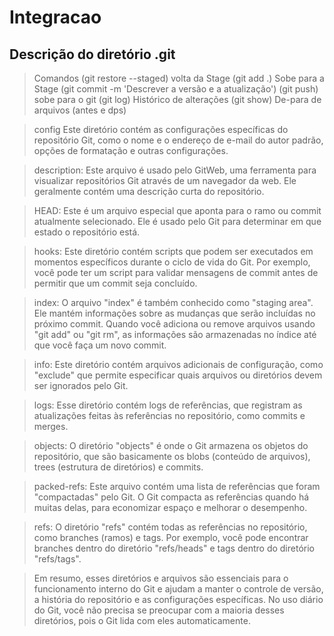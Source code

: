 # Integracao

## Descrição do diretório .git

>Comandos
>(git restore --staged) volta da Stage
>(git add .) Sobe para a Stage
>(git commit -m 'Descrever a versão e a atualização')
>(git push) sobe para o git
>(git log) Histórico de alterações
>(git show) De-para de arquivos (antes e dps)

>config Este diretório contém as configurações específicas do repositório Git, como o nome e o endereço de e-mail do autor padrão, opções de formatação e outras configurações.

>description: Este arquivo é usado pelo GitWeb, uma ferramenta para visualizar repositórios Git através de um navegador da web. Ele geralmente contém uma descrição curta do repositório.

>HEAD: Este é um arquivo especial que aponta para o ramo ou commit atualmente selecionado. Ele é usado pelo Git para determinar em que estado o repositório está.

>hooks: Este diretório contém scripts que podem ser executados em momentos específicos durante o ciclo de vida do Git. Por exemplo, você pode ter um script para validar mensagens de commit antes de permitir que um commit seja concluído.

>index: O arquivo "index" é também conhecido como "staging area". Ele mantém informações sobre as mudanças que serão incluídas no próximo commit. Quando você adiciona ou remove arquivos usando "git add" ou "git rm", as informações são armazenadas no índice até que você faça um novo commit.

>info: Este diretório contém arquivos adicionais de configuração, como "exclude" que permite especificar quais arquivos ou diretórios devem ser ignorados pelo Git.

>logs: Esse diretório contém logs de referências, que registram as atualizações feitas às referências no repositório, como commits e merges.

>objects: O diretório "objects" é onde o Git armazena os objetos do repositório, que são basicamente os blobs (conteúdo de arquivos), trees (estrutura de diretórios) e commits.

>packed-refs: Este arquivo contém uma lista de referências que foram "compactadas" pelo Git. O Git compacta as referências quando há muitas delas, para economizar espaço e melhorar o desempenho.

>refs: O diretório "refs" contém todas as referências no repositório, como branches (ramos) e tags. Por exemplo, você pode encontrar branches dentro do diretório "refs/heads" e tags dentro do diretório "refs/tags".

>Em resumo, esses diretórios e arquivos são essenciais para o funcionamento interno do Git e ajudam a manter o controle de versão, a história do repositório e as configurações específicas. No uso diário do Git, você não precisa se preocupar com a maioria desses diretórios, pois o Git lida com eles automaticamente.